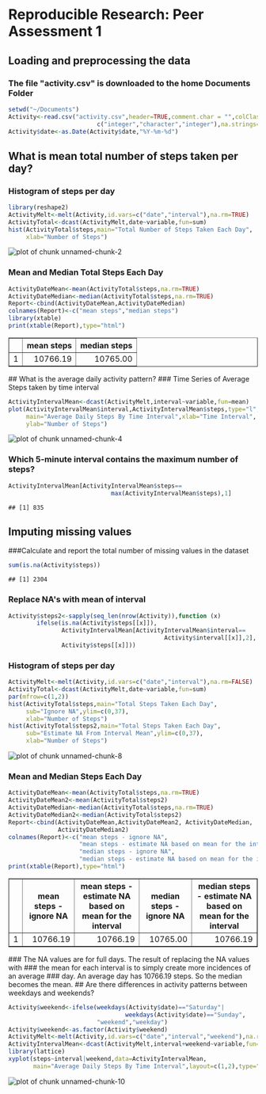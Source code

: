 # Reproducible Research: Peer Assessment 1
## Loading and preprocessing the data
### The file "activity.csv" is downloaded to the home Documents Folder

```r
setwd("~/Documents")
Activity<-read.csv("activity.csv",header=TRUE,comment.char = "",colClasses=
                         c("integer","character","integer"),na.strings='NA')
Activity$date<-as.Date(Activity$date,"%Y-%m-%d")
```
## What is mean total number of steps taken per day?
### Histogram of steps per day

```r
library(reshape2)
ActivityMelt<-melt(Activity,id.vars=c("date","interval"),na.rm=TRUE)
ActivityTotal<-dcast(ActivityMelt,date~variable,fun=sum)
hist(ActivityTotal$steps,main="Total Number of Steps Taken Each Day",
     xlab="Number of Steps")
```

![plot of chunk unnamed-chunk-2](figure/unnamed-chunk-2.png) 

### Mean and Median Total Steps Each Day

```r
ActivityDateMean<-mean(ActivityTotal$steps,na.rm=TRUE)
ActivityDateMedian<-median(ActivityTotal$steps,na.rm=TRUE)
Report<-cbind(ActivityDateMean,ActivityDateMedian)
colnames(Report)<-c("mean steps","median steps")
library(xtable)
print(xtable(Report),type="html")
```

<!-- html table generated in R 3.0.2 by xtable 1.7-3 package -->
<!-- Sun Aug 17 11:23:52 2014 -->
<TABLE border=1>
<TR> <TH>  </TH> <TH> mean steps </TH> <TH> median steps </TH>  </TR>
  <TR> <TD align="right"> 1 </TD> <TD align="right"> 10766.19 </TD> <TD align="right"> 10765.00 </TD> </TR>
   </TABLE>
## What is the average daily activity pattern?
### Time Series of Average Steps taken by time interval

```r
ActivityIntervalMean<-dcast(ActivityMelt,interval~variable,fun=mean)
plot(ActivityIntervalMean$interval,ActivityIntervalMean$steps,type="l",
     main="Average Daily Steps By Time Interval",xlab="Time Interval",
     ylab="Number of Steps")
```

![plot of chunk unnamed-chunk-4](figure/unnamed-chunk-4.png) 

### Which 5-minute interval contains the maximum number of steps?

```r
ActivityIntervalMean[ActivityIntervalMean$steps==
                             max(ActivityIntervalMean$steps),1]
```

```
## [1] 835
```
## Imputing missing values
###Calculate and report the total number of missing values in the dataset

```r
sum(is.na(Activity$steps))
```

```
## [1] 2304
```
### Replace NA's with mean of interval

```r
Activity$steps2<-sapply(seq_len(nrow(Activity)),function (x) 
        ifelse(is.na(Activity$steps[[x]]),
               ActivityIntervalMean[ActivityIntervalMean$interval== 
                                            Activity$interval[[x]],2],
               Activity$steps[[x]]))
```
### Histogram of steps per day

```r
ActivityMelt<-melt(Activity,id.vars=c("date","interval"),na.rm=FALSE)
ActivityTotal<-dcast(ActivityMelt,date~variable,fun=sum)
par(mfrow=c(1,2))
hist(ActivityTotal$steps,main="Total Steps Taken Each Day",
     sub="Ignore NA",ylim=c(0,37),
     xlab="Number of Steps")
hist(ActivityTotal$steps2,main="Total Steps Taken Each Day",
     sub="Estimate NA From Interval Mean",ylim=c(0,37),
     xlab="Number of Steps")
```

![plot of chunk unnamed-chunk-8](figure/unnamed-chunk-8.png) 

### Mean and Median Steps Each Day

```r
ActivityDateMean<-mean(ActivityTotal$steps,na.rm=TRUE)
ActivityDateMean2<-mean(ActivityTotal$steps2)
ActivityDateMedian<-median(ActivityTotal$steps,na.rm=TRUE)
ActivityDateMedian2<-median(ActivityTotal$steps2)
Report<-cbind(ActivityDateMean,ActivityDateMean2, ActivityDateMedian,
              ActivityDateMedian2)
colnames(Report)<-c("mean steps - ignore NA",
                    "mean steps - estimate NA based on mean for the interval",
                    "median steps - ignore NA",
                    "median steps - estimate NA based on mean for the interval")
print(xtable(Report),type="html")
```

<!-- html table generated in R 3.0.2 by xtable 1.7-3 package -->
<!-- Sun Aug 17 11:23:52 2014 -->
<TABLE border=1>
<TR> <TH>  </TH> <TH> mean steps - ignore NA </TH> <TH> mean steps - estimate NA based on mean for the interval </TH> <TH> median steps - ignore NA </TH> <TH> median steps - estimate NA based on mean for the interval </TH>  </TR>
  <TR> <TD align="right"> 1 </TD> <TD align="right"> 10766.19 </TD> <TD align="right"> 10766.19 </TD> <TD align="right"> 10765.00 </TD> <TD align="right"> 10766.19 </TD> </TR>
   </TABLE>
### The NA values are for full days.  The result of replacing the NA values with 
### the mean for each interval is to simply create more incidences of an average
### day.  An average day has 10766.19 steps.  So the median becomes the mean.
## Are there differences in activity patterns between weekdays and weekends?

```r
Activity$weekend<-ifelse(weekdays(Activity$date)=="Saturday"|
                                 weekdays(Activity$date)=="Sunday",
                         "weekend","weekday")
Activity$weekend<-as.factor(Activity$weekend)
ActivityMelt<-melt(Activity,id.vars=c("date","interval","weekend"),na.rm=TRUE)
ActivityIntervalMean<-dcast(ActivityMelt,interval+weekend~variable,fun=mean)
library(lattice)
xyplot(steps~interval|weekend,data=ActivityIntervalMean, 
       main="Average Daily Steps By Time Interval",layout=c(1,2),type="l")
```

![plot of chunk unnamed-chunk-10](figure/unnamed-chunk-10.png) 
